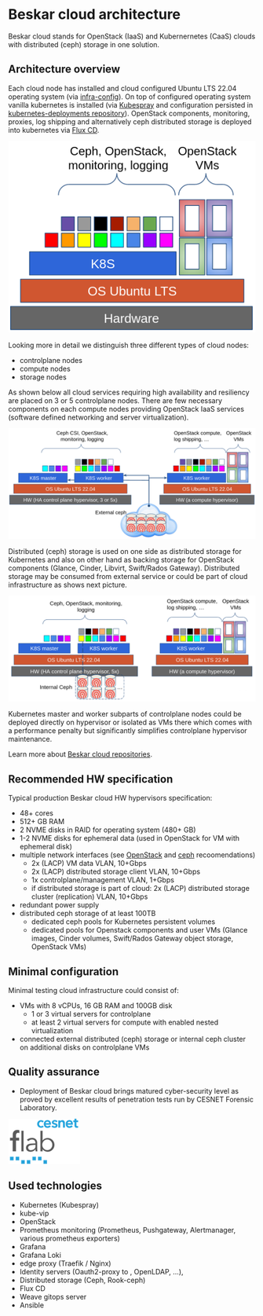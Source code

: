 # Beskar cloud architecture

Beskar cloud stands for OpenStack (IaaS) and Kubernernetes (CaaS) clouds with distributed (ceph) storage in one solution.


## Architecture overview

Each cloud node has installed and cloud configured Ubuntu LTS 22.04 operating system (via [infra-config](https://github.com/beskar-cloud/infra-config)).
On top of configured operating system vanilla kubernetes is installed (via [Kubespray](https://github.com/kubernetes-sigs/kubespray) and configuration persisted in [kubernetes-deployments repository](https://github.com/beskar-cloud/kubernetes-deployments)).
OpenStack components, monitoring, proxies, log shipping and alternatively ceph distributed storage is deployed into kubernetes via [Flux CD](https://fluxcd.io/).

![](pictures/arch-overview-107.png)

Looking more in detail we distinguish three different types of cloud nodes:
 * controlplane nodes
 * compute nodes
 * storage nodes

As shown below all cloud services requiring high availability and resiliency are placed on 3 or 5 controlplane nodes. There are few necessary components on each compute nodes providing OpenStack IaaS services (software defined networking and server virtualization).

![](pictures/arch-external-ceph-107.png)

Distributed (ceph) storage is used on one side as distributed storage for Kubernetes and also on other hand as backing storage for OpenStack components (Glance, Cinder, Libvirt, Swift/Rados Gateway). Distributed storage may be consumed from external service or could be part of cloud infrastructure as shows next picture.

![](pictures/arch-internal-ceph-107.png)

Kubernetes master and worker subparts of controlplane nodes could be deployed directly on hypervisor or isolated as VMs there which comes with a performance penalty but significantly simplifies controlplane hypervisor maintenance.


Learn more about [Beskar cloud repositories](repositories.md).

## Recommended HW specification

Typical production Beskar cloud HW hypervisors specification:
 * 48+ cores
 * 512+ GB RAM
 * 2 NVME disks in RAID for operating system (480+ GB)
 * 1-2 NVME disks for ephemeral data (used in OpenStack for VM with ephemeral disk)
 * multiple network interfaces (see [OpenStack](https://docs.openstack.org/nova/latest/install/overview.html#example-architecture) and [ceph](https://docs.ceph.com/en/latest/rados/configuration/network-config-ref/) recoomendations)
   * 2x (LACP) VM data VLAN, 10+Gbps
   * 2x (LACP) distributed storage client VLAN, 10+Gbps
   * 1x controlplane/management VLAN, 1+Gbps
   * if distributed storage is part of cloud: 2x (LACP) distributed storage cluster (replication) VLAN, 10+Gbps
 * redundant power supply
 * distributed ceph storage of at least 100TB
   * dedicated ceph pools for Kubernetes persistent volumes
   * dedicated pools for Openstack components and user VMs (Glance images, Cinder volumes, Swift/Rados Gateway object storage, OpenStack VMs)

## Minimal configuration

Minimal testing cloud infrastructure could consist of:
 * VMs with 8 vCPUs, 16 GB RAM and 100GB disk
   * 1 or 3 virtual servers for controlplane
   * at least 2 virtual servers for compute with enabled nested virtualization
 * connected external distributed (ceph) storage or internal ceph cluster on additional disks on controlplane VMs

## Quality assurance
* Deployment of Beskar cloud brings matured cyber-security level as proved by excellent results of penetration tests run by CESNET Forensic Laboratory. 


![](./pictures/flab_logo-220.png#center)

## Used technologies
 * Kubernetes (Kubespray)
 * kube-vip
 * OpenStack
 * Prometheus monitoring (Prometheus, Pushgateway, Alertmanager, various prometheus exporters)
 * Grafana
 * Grafana Loki
 * edge proxy (Traefik / Nginx)
 * Identity servers (Oauth2-proxy to , OpenLDAP, ...),
 * Distributed storage (Ceph, Rook-ceph)
 * Flux CD
 * Weave gitops server
 * Ansible
